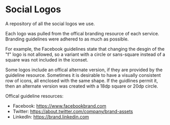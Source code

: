# Social Logos
A repository of all the social logos we use.

Each logo was pulled from the offical branding resource of each service. Branding guidelines were adhered to as much as possible. 

For example, the Facebook guidelines state that changing the desgin of the "f" logo is not allowed, so a variant with a circle or sans-square instead of a square was not included in the iconset.

Some logos include an offical alternate version, if they are provided by the guideline resource. Sometimes it is desirable to have a visually consistent row of icons, all enclosed with the same shape. If the guidlines permit it, then an alternate version was created with a 18dp square or 20dp circle.

Offical guideline resources:

- Facebook: https://www.facebookbrand.com
- Twitter: https://about.twitter.com/company/brand-assets
- LinkedIn: https://brand.linkedin.com
